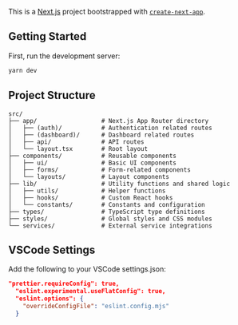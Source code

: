 This is a [Next.js](https://nextjs.org) project bootstrapped with [`create-next-app`](https://nextjs.org/docs/app/api-reference/cli/create-next-app).

## Getting Started

First, run the development server:

```bash
yarn dev
```

## Project Structure

```
src/
├── app/                  # Next.js App Router directory
│   ├── (auth)/           # Authentication related routes
│   ├── (dashboard)/      # Dashboard related routes
│   ├── api/              # API routes
│   └── layout.tsx        # Root layout
├── components/           # Reusable components
│   ├── ui/               # Basic UI components
│   ├── forms/            # Form-related components
│   └── layouts/          # Layout components
├── lib/                  # Utility functions and shared logic
│   ├── utils/            # Helper functions
│   ├── hooks/            # Custom React hooks
│   └── constants/        # Constants and configuration
├── types/                # TypeScript type definitions
├── styles/               # Global styles and CSS modules
└── services/             # External service integrations
```

## VSCode Settings

Add the following to your VSCode settings.json:

```json
"prettier.requireConfig": true,
  "eslint.experimental.useFlatConfig": true,
  "eslint.options": {
    "overrideConfigFile": "eslint.config.mjs"
  }
```

